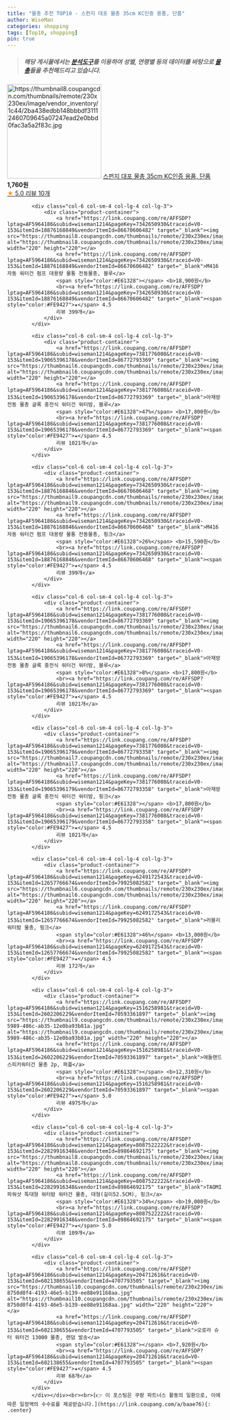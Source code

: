 ```yaml
---
title: "물총 추천 TOP10 - 스펀지 대포 물총 35cm KC인증 용품, 단품"
author: WiseMan
categories: shopping
tags: [Top10, shopping]
pin: true
---
```


> ##### 해당 게시물에서는 [**분석도구**](https://itemscout.io/)를 이용하여 **성별**, **연령별** 등의 데이터를 바탕으로 [**물총**](https://link.coupang.com/a/baae76)들을 추천해드리고 있습니다.
<div class="container"><div class="row">
            <div class="col-6 col-sm-4 col-lg-4 col-lg-3">
                <div class="product-container">
                    <a href="https://link.coupang.com/re/AFFSDP?lptag=AF5964186&subid=wiseman1214&pageKey=5925358732&traceid=V0-153&itemId=10513516273&vendorItemId=77795146399" target="_blank"><img src="https://thumbnail8.coupangcdn.com/thumbnails/remote/230x230ex/image/vendor_inventory/1c44/2ba438edbb148bbbdf31112460709645a07247ead2e0bbd0fac3a5a2f83c.jpg" alt="https://thumbnail8.coupangcdn.com/thumbnails/remote/230x230ex/image/vendor_inventory/1c44/2ba438edbb148bbbdf31112460709645a07247ead2e0bbd0fac3a5a2f83c.jpg" width="220" height="220"></a>
                    <a href="https://link.coupang.com/re/AFFSDP?lptag=AF5964186&subid=wiseman1214&pageKey=5925358732&traceid=V0-153&itemId=10513516273&vendorItemId=77795146399" target="_blank">스펀지 대포 물총 35cm KC인증 용품, 단품</a>
                    <span style="color:#E61328"></span> <b>1,760원</b>
                    <br><a href="https://link.coupang.com/re/AFFSDP?lptag=AF5964186&subid=wiseman1214&pageKey=5925358732&traceid=V0-153&itemId=10513516273&vendorItemId=77795146399" target="_blank"><span style="color:#FE9427">★</span> 5.0
                    리뷰 10개</a>
                </div>
            </div>
            
            <div class="col-6 col-sm-4 col-lg-4 col-lg-3">
                <div class="product-container">
                    <a href="https://link.coupang.com/re/AFFSDP?lptag=AF5964186&subid=wiseman1214&pageKey=7342650930&traceid=V0-153&itemId=18876168849&vendorItemId=86670606482" target="_blank"><img src="https://thumbnail8.coupangcdn.com/thumbnails/remote/230x230ex/image/vendor_inventory/ff4d/c6c6665cbc3e3fa7401c5c44ce524b6b3590dddfdea1a5c18899791ad323.jpg" alt="https://thumbnail8.coupangcdn.com/thumbnails/remote/230x230ex/image/vendor_inventory/ff4d/c6c6665cbc3e3fa7401c5c44ce524b6b3590dddfdea1a5c18899791ad323.jpg" width="220" height="220"></a>
                    <a href="https://link.coupang.com/re/AFFSDP?lptag=AF5964186&subid=wiseman1214&pageKey=7342650930&traceid=V0-153&itemId=18876168849&vendorItemId=86670606482" target="_blank">M416 자동 워터건 펌프 대용량 물통 전동물총, 블루</a>
                    <span style="color:#E61328"></span> <b>18,900원</b>
                    <br><a href="https://link.coupang.com/re/AFFSDP?lptag=AF5964186&subid=wiseman1214&pageKey=7342650930&traceid=V0-153&itemId=18876168849&vendorItemId=86670606482" target="_blank"><span style="color:#FE9427">★</span> 4.5
                    리뷰 399개</a>
                </div>
            </div>
            
            <div class="col-6 col-sm-4 col-lg-4 col-lg-3">
                <div class="product-container">
                    <a href="https://link.coupang.com/re/AFFSDP?lptag=AF5964186&subid=wiseman1214&pageKey=7381776008&traceid=V0-153&itemId=19065396178&vendorItemId=86772793369" target="_blank"><img src="https://thumbnail6.coupangcdn.com/thumbnails/remote/230x230ex/image/vendor_inventory/1543/97e33e31b4c55a7d974e8f70b94e500bf2c26be210d10970f638d448e135.jpg" alt="https://thumbnail6.coupangcdn.com/thumbnails/remote/230x230ex/image/vendor_inventory/1543/97e33e31b4c55a7d974e8f70b94e500bf2c26be210d10970f638d448e135.jpg" width="220" height="220"></a>
                    <a href="https://link.coupang.com/re/AFFSDP?lptag=AF5964186&subid=wiseman1214&pageKey=7381776008&traceid=V0-153&itemId=19065396178&vendorItemId=86772793369" target="_blank">아재방 전동 물총 글록 충전식 워터건 워터밤, 블루</a>
                    <span style="color:#E61328">47%</span> <b>17,800원</b>
                    <br><a href="https://link.coupang.com/re/AFFSDP?lptag=AF5964186&subid=wiseman1214&pageKey=7381776008&traceid=V0-153&itemId=19065396178&vendorItemId=86772793369" target="_blank"><span style="color:#FE9427">★</span> 4.5
                    리뷰 1021개</a>
                </div>
            </div>
            
            <div class="col-6 col-sm-4 col-lg-4 col-lg-3">
                <div class="product-container">
                    <a href="https://link.coupang.com/re/AFFSDP?lptag=AF5964186&subid=wiseman1214&pageKey=7342650930&traceid=V0-153&itemId=18876168846&vendorItemId=86670606468" target="_blank"><img src="https://thumbnail9.coupangcdn.com/thumbnails/remote/230x230ex/image/vendor_inventory/6a0d/acf1bd2158964ec247e1453e5ca1bb1e70a9ea5e40775186621ec6bfff6b.jpg" alt="https://thumbnail9.coupangcdn.com/thumbnails/remote/230x230ex/image/vendor_inventory/6a0d/acf1bd2158964ec247e1453e5ca1bb1e70a9ea5e40775186621ec6bfff6b.jpg" width="220" height="220"></a>
                    <a href="https://link.coupang.com/re/AFFSDP?lptag=AF5964186&subid=wiseman1214&pageKey=7342650930&traceid=V0-153&itemId=18876168846&vendorItemId=86670606468" target="_blank">M416 자동 워터건 펌프 대용량 물통 전동물총, 핑크</a>
                    <span style="color:#E61328">26%</span> <b>15,590원</b>
                    <br><a href="https://link.coupang.com/re/AFFSDP?lptag=AF5964186&subid=wiseman1214&pageKey=7342650930&traceid=V0-153&itemId=18876168846&vendorItemId=86670606468" target="_blank"><span style="color:#FE9427">★</span> 4.5
                    리뷰 399개</a>
                </div>
            </div>
            
            <div class="col-6 col-sm-4 col-lg-4 col-lg-3">
                <div class="product-container">
                    <a href="https://link.coupang.com/re/AFFSDP?lptag=AF5964186&subid=wiseman1214&pageKey=7381776008&traceid=V0-153&itemId=19065396178&vendorItemId=86772793369" target="_blank"><img src="https://thumbnail6.coupangcdn.com/thumbnails/remote/230x230ex/image/vendor_inventory/1543/97e33e31b4c55a7d974e8f70b94e500bf2c26be210d10970f638d448e135.jpg" alt="https://thumbnail6.coupangcdn.com/thumbnails/remote/230x230ex/image/vendor_inventory/1543/97e33e31b4c55a7d974e8f70b94e500bf2c26be210d10970f638d448e135.jpg" width="220" height="220"></a>
                    <a href="https://link.coupang.com/re/AFFSDP?lptag=AF5964186&subid=wiseman1214&pageKey=7381776008&traceid=V0-153&itemId=19065396178&vendorItemId=86772793369" target="_blank">아재방 전동 물총 글록 충전식 워터건 워터밤, 블루</a>
                    <span style="color:#E61328">8%</span> <b>17,800원</b>
                    <br><a href="https://link.coupang.com/re/AFFSDP?lptag=AF5964186&subid=wiseman1214&pageKey=7381776008&traceid=V0-153&itemId=19065396178&vendorItemId=86772793369" target="_blank"><span style="color:#FE9427">★</span> 4.5
                    리뷰 1021개</a>
                </div>
            </div>
            
            <div class="col-6 col-sm-4 col-lg-4 col-lg-3">
                <div class="product-container">
                    <a href="https://link.coupang.com/re/AFFSDP?lptag=AF5964186&subid=wiseman1214&pageKey=7381776008&traceid=V0-153&itemId=19065396179&vendorItemId=86772793358" target="_blank"><img src="https://thumbnail7.coupangcdn.com/thumbnails/remote/230x230ex/image/vendor_inventory/056b/1180076a470d687b47888b46a26ecd091a2ad32f8db0f33bfe0410fce51d.jpg" alt="https://thumbnail7.coupangcdn.com/thumbnails/remote/230x230ex/image/vendor_inventory/056b/1180076a470d687b47888b46a26ecd091a2ad32f8db0f33bfe0410fce51d.jpg" width="220" height="220"></a>
                    <a href="https://link.coupang.com/re/AFFSDP?lptag=AF5964186&subid=wiseman1214&pageKey=7381776008&traceid=V0-153&itemId=19065396179&vendorItemId=86772793358" target="_blank">아재방 전동 물총 글록 충전식 워터건 워터밤, 핑크</a>
                    <span style="color:#E61328"></span> <b>17,800원</b>
                    <br><a href="https://link.coupang.com/re/AFFSDP?lptag=AF5964186&subid=wiseman1214&pageKey=7381776008&traceid=V0-153&itemId=19065396179&vendorItemId=86772793358" target="_blank"><span style="color:#FE9427">★</span> 4.5
                    리뷰 1021개</a>
                </div>
            </div>
            
            <div class="col-6 col-sm-4 col-lg-4 col-lg-3">
                <div class="product-container">
                    <a href="https://link.coupang.com/re/AFFSDP?lptag=AF5964186&subid=wiseman1214&pageKey=6249172543&traceid=V0-153&itemId=12657766674&vendorItemId=79925082582" target="_blank"><img src="https://thumbnail6.coupangcdn.com/thumbnails/remote/230x230ex/image/rs_quotation_api/lqsrftam/f4dcddbc21bc470c8eec9008c80d37c9.jpg" alt="https://thumbnail6.coupangcdn.com/thumbnails/remote/230x230ex/image/rs_quotation_api/lqsrftam/f4dcddbc21bc470c8eec9008c80d37c9.jpg" width="220" height="220"></a>
                    <a href="https://link.coupang.com/re/AFFSDP?lptag=AF5964186&subid=wiseman1214&pageKey=6249172543&traceid=V0-153&itemId=12657766674&vendorItemId=79925082582" target="_blank">러블리 워터밤 물총, 핑크</a>
                    <span style="color:#E61328">46%</span> <b>13,000원</b>
                    <br><a href="https://link.coupang.com/re/AFFSDP?lptag=AF5964186&subid=wiseman1214&pageKey=6249172543&traceid=V0-153&itemId=12657766674&vendorItemId=79925082582" target="_blank"><span style="color:#FE9427">★</span> 4.5
                    리뷰 172개</a>
                </div>
            </div>
            
            <div class="col-6 col-sm-4 col-lg-4 col-lg-3">
                <div class="product-container">
                    <a href="https://link.coupang.com/re/AFFSDP?lptag=AF5964186&subid=wiseman1214&pageKey=1516258981&traceid=V0-153&itemId=2602206229&vendorItemId=70593361897" target="_blank"><img src="https://thumbnail9.coupangcdn.com/thumbnails/remote/230x230ex/image/retail/images/2020/04/22/19/2/eb27a055-5989-486c-ab35-12e0ba93b81a.jpg" alt="https://thumbnail9.coupangcdn.com/thumbnails/remote/230x230ex/image/retail/images/2020/04/22/19/2/eb27a055-5989-486c-ab35-12e0ba93b81a.jpg" width="220" height="220"></a>
                    <a href="https://link.coupang.com/re/AFFSDP?lptag=AF5964186&subid=wiseman1214&pageKey=1516258981&traceid=V0-153&itemId=2602206229&vendorItemId=70593361897" target="_blank">애들랜드 스피카워터건 물총 2p, 퍼플</a>
                    <span style="color:#E61328"></span> <b>12,310원</b>
                    <br><a href="https://link.coupang.com/re/AFFSDP?lptag=AF5964186&subid=wiseman1214&pageKey=1516258981&traceid=V0-153&itemId=2602206229&vendorItemId=70593361897" target="_blank"><span style="color:#FE9427">★</span> 5.0
                    리뷰 4975개</a>
                </div>
            </div>
            
            <div class="col-6 col-sm-4 col-lg-4 col-lg-3">
                <div class="product-container">
                    <a href="https://link.coupang.com/re/AFFSDP?lptag=AF5964186&subid=wiseman1214&pageKey=8087522222&traceid=V0-153&itemId=22829916348&vendorItemId=89864692175" target="_blank"><img src="https://thumbnail8.coupangcdn.com/thumbnails/remote/230x230ex/image/vendor_inventory/0112/87604c5c1be7fe88a2a015fd84fb528e2d99dc8e13ac93119e55a70e57db.jpg" alt="https://thumbnail8.coupangcdn.com/thumbnails/remote/230x230ex/image/vendor_inventory/0112/87604c5c1be7fe88a2a015fd84fb528e2d99dc8e13ac93119e55a70e57db.jpg" width="220" height="220"></a>
                    <a href="https://link.coupang.com/re/AFFSDP?lptag=AF5964186&subid=wiseman1214&pageKey=8087522222&traceid=V0-153&itemId=22829916348&vendorItemId=89864692175" target="_blank">TAOMI 파워샷 특대형 워터밤 워터건 물총, 대형(길이52.5CM), 핑크</a>
                    <span style="color:#E61328">34%</span> <b>19,000원</b>
                    <br><a href="https://link.coupang.com/re/AFFSDP?lptag=AF5964186&subid=wiseman1214&pageKey=8087522222&traceid=V0-153&itemId=22829916348&vendorItemId=89864692175" target="_blank"><span style="color:#FE9427">★</span> 5.0
                    리뷰 109개</a>
                </div>
            </div>
            
            <div class="col-6 col-sm-4 col-lg-4 col-lg-3">
                <div class="product-container">
                    <a href="https://link.coupang.com/re/AFFSDP?lptag=AF5964186&subid=wiseman1214&pageKey=204712616&traceid=V0-153&itemId=602138655&vendorItemId=4707793505" target="_blank"><img src="https://thumbnail10.coupangcdn.com/thumbnails/remote/230x230ex/image/retail/images/3749192157551499-8750d0f4-4193-46e5-b139-ee88e91168aa.jpg" alt="https://thumbnail10.coupangcdn.com/thumbnails/remote/230x230ex/image/retail/images/3749192157551499-8750d0f4-4193-46e5-b139-ee88e91168aa.jpg" width="220" height="220"></a>
                    <a href="https://link.coupang.com/re/AFFSDP?lptag=AF5964186&subid=wiseman1214&pageKey=204712616&traceid=V0-153&itemId=602138655&vendorItemId=4707793505" target="_blank">오로라 슈터 워터건 13000 물총, 랜덤 발송</a>
                    <span style="color:#E61328"></span> <b>7,920원</b>
                    <br><a href="https://link.coupang.com/re/AFFSDP?lptag=AF5964186&subid=wiseman1214&pageKey=204712616&traceid=V0-153&itemId=602138655&vendorItemId=4707793505" target="_blank"><span style="color:#FE9427">★</span> 4.5
                    리뷰 68개</a>
                </div>
            </div>
            </div></div><br><br>[👉 이 포스팅은 쿠팡 파트너스 활동의 일환으로, 이에 따른 일정액의 수수료를 제공받습니다.](https://link.coupang.com/a/baae76){: .center}